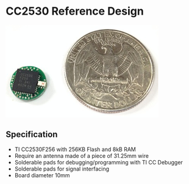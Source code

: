 # CC2530 Reference Design

![CC2530](./CC2530.JPG)

## Specification
- TI CC2530F256 with 256KB Flash and 8kB RAM
- Require an antenna made of a piece of 31.25mm wire
- Solderable pads for debugging/programming with TI CC Debugger
- Solderable pads for signal interfacing
- Board diameter 10mm